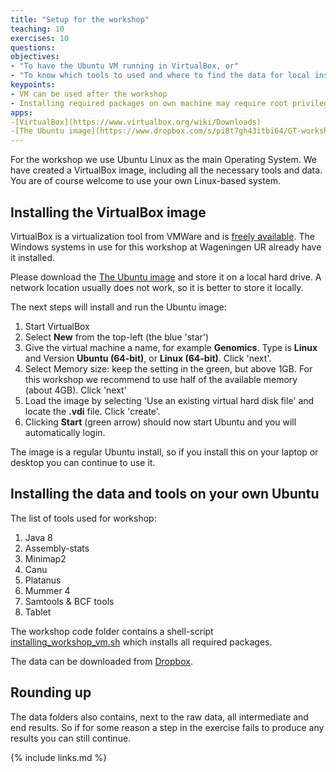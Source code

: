 ```yaml
---
title: "Setup for the workshop"
teaching: 10
exercises: 10
questions: 
objectives:
- "To have the Ubuntu VM running in VirtualBox, or"
- "To know which tools to used and where to find the data for local installation"
keypoints:
- VM can be used after the workshop
- Installing required packages on own machine may require root privileges.
apps:
-[VirtualBox](https://www.virtualbox.org/wiki/Downloads)
-[The Ubuntu image](https://www.dropbox.com/s/pi8t7gh43itbi64/GT-workshop.vdi?dl=0)
---
```


For the workshop we use Ubuntu Linux as the main Operating System. We have created a VirtualBox image, including all the necessary tools and data. You are of course welcome to use your own Linux-based system.

## Installing the VirtualBox image

VirtualBox is a virtualization tool from VMWare and is [freely available](https://www.virtualbox.org/wiki/Downloads). The Windows systems in use for this workshop at Wageningen UR already have it installed.

Please download the [The Ubuntu image](https://www.dropbox.com/s/pi8t7gh43itbi64/GT-workshop.vdi?dl=0) and store it on a local hard drive. A network location usually does not work, so it is better to store it locally.

The next steps will install and run the Ubuntu image:

1. Start VirtualBox
2. Select **New** from the top-left (the blue 'star')
3. Give the virtual machine a name, for example **Genomics**. Type is **Linux** and Version **Ubuntu (64-bit)**, or **Linux (64-bit)**. Click 'next'.
4. Select Memory size: keep the setting in the green, but above 1GB. For this workshop we recommend to use half of the available memory (about 4GB). Click 'next'
5. Load the image by selecting 'Use an existing virtual hard disk file' and locate the **.vdi** file. Click 'create'.
6. Clicking **Start** (green arrow) should now start Ubuntu and you will automatically login.

The image is a regular Ubuntu install, so if you install this on your laptop or desktop you can continue to use it. 

## Installing the data and tools on your own Ubuntu

The list of tools used for workshop:

1. Java 8
2. Assembly-stats
3. Minimap2
4. Canu
5. Platanus
6. Mummer 4
7. Samtools & BCF tools
8. Tablet

The workshop code folder contains a shell-script [installing_workshop_vm.sh]({{site.workshop_site}}code/installing_workshop_vm.sh) which installs all required packages.

The data can be downloaded from [Dropbox](https://www.dropbox.com/s/03uj6ppq0tm687v/prepared.tar.gz?dl=0). 

## Rounding up

The data folders also contains, next to the raw data, all intermediate and end results. So if for some reason a step in the exercise fails to produce any results you can still continue.

{% include links.md %}
